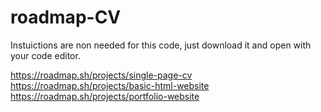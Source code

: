 # roadmap-CV

Instuictions are non needed for this code, just download it and open with your code editor.

https://roadmap.sh/projects/single-page-cv
https://roadmap.sh/projects/basic-html-website
https://roadmap.sh/projects/portfolio-website
